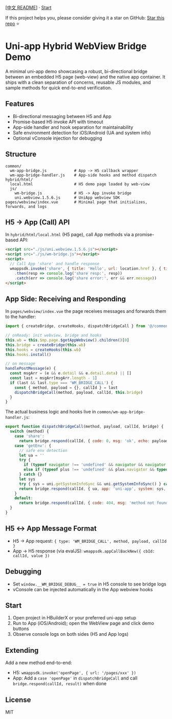 [[中文 README](README-CN.md)] · [Start](#start)

If this project helps you, please consider giving it a star on GitHub: [Star this repo](https://github.com/wangmiaozero/uni-app-app-WMBridge) ⭐️

Uni-app Hybrid WebView Bridge Demo
=================================

A minimal uni-app demo showcasing a robust, bi-directional bridge between an embedded H5 page (web-view) and the native app container. It ships with a clean separation of concerns, reusable JS modules, and sample methods for quick end-to-end verification.

Features
--------
- Bi-directional messaging between H5 and App
- Promise-based H5 invoke API with timeout
- App-side handler and hook separation for maintainability
- Safe environment detection for iOS/Android (UA and system info)
- Optional vConsole injection for debugging

Structure
---------
```
common/
  wm-app-bridge.js            # App -> H5 callback wrapper
  wm-app-bridge-handler.js    # App-side hooks and method dispatch
hybrid/html/
  local.html                  # H5 demo page loaded by web-view
  js/
    wm-bridge.js              # H5 -> App invoke bridge
    uni.webview.1.5.6.js      # UniApp webview SDK
pages/webview/index.vue       # Minimal page that initializes, forwards, and logs
```

H5 → App (Call) API
-------------------
In `hybrid/html/local.html` (H5 page), call App methods via a promise-based API:
```html
<script src="./js/uni.webview.1.5.6.js"></script>
<script src="./js/wm-bridge.js"></script>
<script>
  // Call App 'share' and handle response
  wmappsdk.invoke('share', { title: 'Hello', url: location.href }, { timeout: 6000 })
    .then(resp => console.log('share resp:', resp))
    .catch(err => console.log('share error:', err && err.message))
</script>
```

App Side: Receiving and Responding
----------------------------------
In `pages/webview/index.vue` the page receives messages and forwards them to the handler:
```js
import { createBridge, createHooks, dispatchBridgeCall } from '@/common/wm-app-bridge-handler.js'

// onReady: init webview, bridge and hooks
this.wb = this.$mp.page.$getAppWebview().children()[0]
this.bridge = createBridge(this.wb)
this.hooks = createHooks(this.wb)
this.hooks.install()

// on message
handlePostMessage(e) {
  const msgArr = (e && e.detail && e.detail.data) || []
  const last = msgArr[msgArr.length - 1]
  if (last && last.type === 'WM_BRIDGE_CALL') {
    const { method, payload = {}, callId } = last
    dispatchBridgeCall(method, payload, callId, this.bridge)
  }
}
```

The actual business logic and hooks live in `common/wm-app-bridge-handler.js`:
```js
export function dispatchBridgeCall(method, payload, callId, bridge) {
  switch (method) {
    case 'share':
      return bridge.respond(callId, { code: 0, msg: 'ok', echo: payload })
    case 'getEnv': {
      // safe env detection
      let ua = ''
      try {
        if (typeof navigator !== 'undefined' && navigator && navigator.userAgent) ua = navigator.userAgent
        else if (typeof plus !== 'undefined' && plus.navigator && typeof plus.navigator.getUserAgent === 'function') ua = plus.navigator.getUserAgent()
      } catch {}
      let sys
      try { sys = uni.getSystemInfoSync && uni.getSystemInfoSync() } catch {}
      return bridge.respond(callId, { ua, app: 'uni-app', system: sys, plus: typeof plus !== 'undefined' })
    }
    default:
      return bridge.respond(callId, { code: 404, msg: 'method not found' })
  }
}
```

H5 ↔ App Message Format
-----------------------
- H5 → App request: `{ type: 'WM_BRIDGE_CALL', method, payload, callId }`
- App → H5 response (via evalJS): `wmappsdk.appCallBackNew({ cbId: callId, value })`

Debugging
---------
- Set `window.__WM_BRIDGE_DEBUG__ = true` in H5 console to see bridge logs
- vConsole can be injected automatically in the App webview hooks

Start
-----
1. Open project in HBuilderX or your preferred uni-app setup
2. Run to App (iOS/Android); open the WebView page and click demo buttons
3. Observe console logs on both sides (H5 and App logs)

Extending
--------
Add a new method end-to-end:
- H5: `wmappsdk.invoke('openPage', { url: '/pages/xxx' })`
- App: Add a `case 'openPage'` in `dispatchBridgeCall` and call `bridge.respond(callId, result)` when done

License
-------
MIT


